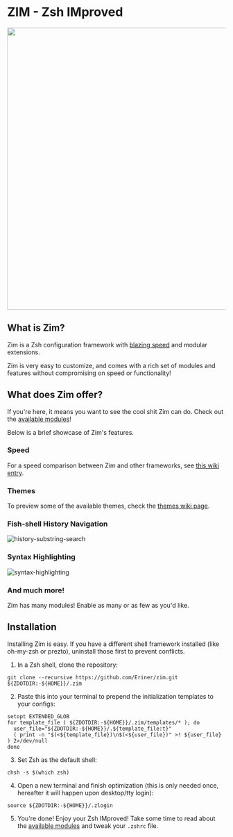 ZIM - Zsh IMproved
==================

<div align="center">
  <a href="https://github.com/Eriner/zim">
    <img width=650px src="https://i.eriner.me/zim_banner.png">
  </a>
</div>

What is Zim?
------------
Zim is a Zsh configuration framework with [blazing speed][speed] and modular extensions.

Zim is very easy to customize, and comes with a rich set of modules and features without compromising on speed or functionality!

What does Zim offer?
-----------------
If you're here, it means you want to see the cool shit Zim can do. Check out the [available modules][modules]!

Below is a brief showcase of Zim's features.

### Speed
For a speed comparison between Zim and other frameworks, see [this wiki entry][speed].

### Themes

To preview some of the available themes, check the [themes wiki page][themes].

### Fish-shell History Navigation
![history-substring-search][fish_shell]

### Syntax Highlighting
![syntax-highlighting][syntax_highlighting]

### And much more!
Zim has many modules! Enable as many or as few as you'd like.

Installation
------------
Installing Zim is easy. If you have a different shell framework installed (like oh-my-zsh or prezto),
uninstall those first to prevent conflicts.

1. In a Zsh shell, clone the repository:
  ```
  git clone --recursive https://github.com/Eriner/zim.git ${ZDOTDIR:-${HOME}}/.zim
  ```

2. Paste this into your terminal to prepend the initialization templates to your configs:
  ```
  setopt EXTENDED_GLOB
  for template_file ( ${ZDOTDIR:-${HOME}}/.zim/templates/* ); do
    user_file="${ZDOTDIR:-${HOME}}/.${template_file:t}"
    ( print -n "$(<${template_file})\n$(<${user_file})" >! ${user_file} ) 2>/dev/null
  done
  ```

3. Set Zsh as the default shell:
  ```
  chsh -s $(which zsh)
  ```

4. Open a new terminal and finish optimization (this is only needed once, hereafter it will happen upon desktop/tty login):
  ```
  source ${ZDOTDIR:-${HOME}}/.zlogin
  ```

5. You're done! Enjoy your Zsh IMproved! Take some time to read about the [available modules][modules] and tweak your `.zshrc` file.

[fish_shell]: https://i.eriner.me/zim_history-substring-search.gif
[syntax_highlighting]: https://i.eriner.me/zim_syntax-highlighting.gif
[speed]: https://github.com/Eriner/zim/wiki/Speed
[modules]: https://github.com/Eriner/zim/wiki/Modules
[themes]: https://github.com/Eriner/zim/wiki/Themes
